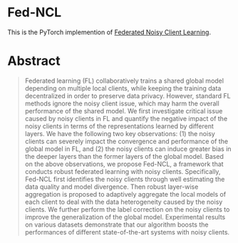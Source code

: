 # Fed-NCL
This is the PyTorch implemention of [Federated Noisy Client Learning](https://arxiv.org/abs/2106.13239). 

# Abstract
> Federated learning (FL) collaboratively trains a shared global model depending on multiple local clients, while keeping the training data decentralized in order to preserve data privacy. However, standard FL methods ignore the noisy client issue, which may harm the overall performance of the shared model. We first investigate critical issue caused by noisy clients in FL and quantify the negative impact of the noisy clients in terms of the representations learned by different layers. We have the following two key observations: (1) the noisy clients can severely impact the convergence and performance of the global model in FL, and (2) the noisy clients can induce greater bias in the deeper layers than the former layers of the global model. Based on the above observations, we propose Fed-NCL, a framework that conducts robust federated learning with noisy clients. Specifically, Fed-NCL first identifies the noisy clients through well estimating the data quality and model divergence. Then robust layer-wise aggregation is proposed to adaptively aggregate the local models of each client to deal with the data heterogeneity caused by the noisy clients. We further perform the label correction on the noisy clients to improve the generalization of the global model. Experimental results on various datasets demonstrate that our algorithm boosts the performances of different state-of-the-art systems with noisy clients.



